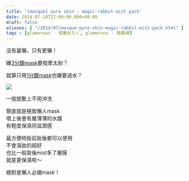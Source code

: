 ```yaml
---
title: '[masque] pure skin - magic rabbit mist pack'
date: 2014-07-10T22:00:00.000+08:00
draft: false
aliases: [ "/2014/07/masque-pure-skin-magic-rabbit-mist-pack.html" ]
tags : [glamorous - 保養おたく, glamorous - 面膜魂]
---
```


沒有最懶，只有更懶！  

嫌[3分鐘mask](http://www.hidie.net/2014/06/masque-regal-3-minutes-mask.html)要按摩太耐？

就算只用[1分鐘mask](http://www.hidie.net/2014/03/masque-menard-herb-mask.html)也嫌要過水？

[![](https://1.bp.blogspot.com/-slyxPb_mHGM/XEM5oqgGiQI/AAAAAAAAF6Q/jLUUQa3uaHIQ0sH5pbrPbTiSUJv4ithZgCLcBGAs/s640/14605545503_ff2a507ce3_z.jpg)](https://1.bp.blogspot.com/-slyxPb_mHGM/XEM5oqgGiQI/AAAAAAAAF6Q/jLUUQa3uaHIQ0sH5pbrPbTiSUJv4ithZgCLcBGAs/s1600/14605545503_ff2a507ce3_z.jpg)

一按就敷上不用沖洗

簡直就是極致懶人mask  
噴上後會有層薄薄的水膜  
有輕度保濕同滋潤感  
  
最方便時妝前妝後都可以使用  
不會溶妝的超好  
也比一般妝後mist多了層膜  
就是更保濕啦～  
  
絕對是懶人必備mask！